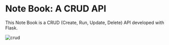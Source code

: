 # Note Book: A CRUD API
This Note Book is a CRUD (Create, Run, Update, Delete) API developed with Flask.

![crud](https://user-images.githubusercontent.com/59837441/95371888-9cc6ff00-08fc-11eb-876d-50a4f080e603.png)
